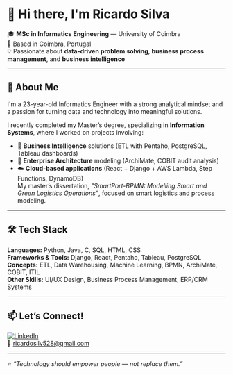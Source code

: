 # 👋 Hi there, I'm Ricardo Silva  

🎓 **MSc in Informatics Engineering** — University of Coimbra  
📍 Based in Coimbra, Portugal  
💡 Passionate about **data-driven problem solving**, **business process management**, and **business intelligence**

---

## 🚀 About Me  
I'm a 23-year-old Informatics Engineer with a strong analytical mindset and a passion for turning data and technology into meaningful solutions.  

I recently completed my Master’s degree, specializing in **Information Systems**, where I worked on projects involving:  
- 🧠 **Business Intelligence** solutions (ETL with Pentaho, PostgreSQL, Tableau dashboards)  
- 🏢 **Enterprise Architecture** modeling (ArchiMate, COBIT audit analysis)  
- ☁️ **Cloud-based applications** (React + Django + AWS Lambda, Step Functions, DynamoDB)  
My master’s dissertation, *"SmartPort-BPMN: Modelling Smart and Green Logistics Operations"*, focused on smart logistics and process modeling.

---

## 🛠️ Tech Stack  
**Languages:** Python, Java, C, SQL, HTML, CSS  
**Frameworks & Tools:** Django, React, Pentaho, Tableau, PostgreSQL  
**Concepts:** ETL, Data Warehousing, Machine Learning, BPMN, ArchiMate, COBIT, ITIL  
**Other Skills:** UI/UX Design, Business Process Management, ERP/CRM Systems  

---

## 📫 Let’s Connect!  
[![LinkedIn](https://img.shields.io/badge/LinkedIn-blue?logo=linkedin&logoColor=white)](https://linkedin.com/in/ricardosilvaa28)  
📧 ricardosilv528@gmail.com  

---

⭐ *“Technology should empower people — not replace them.”*

